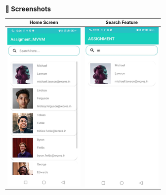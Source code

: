 ## 📸 Screenshots

| Home Screen | Search Feature |
|-------------|----------------|
| ![Userprofile](https://github.com/Sudip9896/Assigment_MVVM/blob/dd56960ccfa5da0007b393308bfc52016d504580/userprofile.jpg) | ![search](https://github.com/Sudip9896/Assigment_MVVM/blob/dd56960ccfa5da0007b393308bfc52016d504580/Search%20functionality.jpg) | ![Video](https://github.com/Sudip9896/Assigment_MVVM/blob/dd56960ccfa5da0007b393308bfc52016d504580/Video%20sample.mp4)
